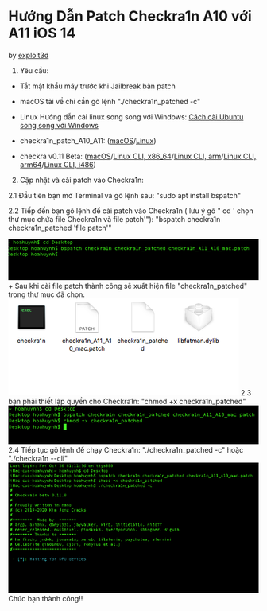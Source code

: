 # Hướng Dẫn Patch Checkra1n A10 với A11 iOS 14
   by [exploit3d](https://twitter.com/exploit3dguy) 

1. Yêu cầu:
* Tắt mật khẩu máy trước khi Jailbreak bản patch

* macOS tải về chỉ cần gõ lệnh "./checkra1n_patched -c" 

* Linux
   Hướng dẫn cài linux song song với Windows: 
<a href="https://thuthuat.taimienphi.vn/cach-cai-ubuntu-song-song-voi-windows-10-8-7-uefi-va-gpt-31617n.aspx
">Cách cài Ubuntu song song với Windows</a>
* checkra1n_patch_A10_A11: (<a href="https://github.com/Exploite-d/checkra1n_patch_A10_A11/raw/main/checkra1n_A11_A10_mac.patch">macOS</a>/<a href="https://github.com/Exploite-d/checkra1n_patch_A10_A11/raw/main/checkra1n_A10_A11_linux.patch">Linux</a>)

* checkra v0.11 Beta: (<a href="https://github.com/hoahuynh-lira/patch/raw/main/checkra1n-patched.zip">macOS</a>/<a href="https://assets.checkra.in/downloads/linux/cli/x86_64/fa08102ba978746ff38fc4c1a0d2e8f231c2cbf79c7ef6d7b504e4683a5b7d05/checkra1n">Linux CLI, x86_64</a>/<a href="https://assets.checkra.in/downloads/linux/cli/arm/d751f4b245bd4071c571654607ca4058e9e7dc4a5fa30639024b6067eebf5c3b/checkra1n">Linux CLI, arm</a>/<a href="https://assets.checkra.in/downloads/linux/cli/arm64/b48774e5d240ce192016a3fa97df7ef855220576f0704c83ed627d092cb2e224/checkra1n">Linux CLI, arm64</a>/<a href="https://assets.checkra.in/downloads/linux/cli/i486/6f3885184dbdb5af4fec8c57e5684f914b9838ce7d6f78db5e9d2687d741b8f1/checkra1n">Linux CLI, i486</a>)
2. Cập nhật và cài patch vào Checkra1n:

 2.1 Đầu tiên bạn mở Terminal và gõ lệnh sau:  "sudo apt install bspatch"
 
 2.2 Tiếp đến bạn gõ lệnh để cài patch vào Checkra1n ( lưu ý gõ " cd ' chọn  thư mục chứa file Checkra1n và file patch'"): "bspatch checkra1n checkra1n_patched 'file patch'"
 
 <img src="https://github.com/hoahuynh-lira/hoahuynh-lira.github.io/raw/master/bspatch.png" width="" height="" />
 + Sau khi cài file patch thành công sẽ xuất hiện file "checkra1n_patched" trong thư mục đã chọn.
 <img src="https://github.com/hoahuynh-lira/hoahuynh-lira.github.io/raw/master/file.png" width="" height="" />
 2.3  bạn phải thiết lập quyền cho Checkra1n: "chmod +x checkra1n_patched"
 <img src="https://github.com/hoahuynh-lira/hoahuynh-lira.github.io/raw/master/chmod.png" width="" height="" />
 2.4 Tiếp tục gõ lệnh để chạy Checkra1n: "./checkra1n_patched -c" hoặc "./checkra1n --cli"
 <img src="https://github.com/hoahuynh-lira/hoahuynh-lira.github.io/raw/master/checkra1n.png" width="" height="" />
  Chúc bạn thành công!!
